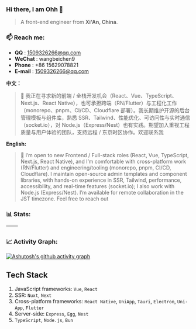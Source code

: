 ### Hi there, I am Ohh 👋

> A front-end engineer from **Xi'An, China**.

### 📫 Reach me:

- **QQ** : 1509326266@qq.com
- **WeChat** : wangbeichen9
- **Phone** : +86 15629078821
- **E-mail** : 1509326266@qq.com

**中文：**

> 👋 我正在寻求新的前端 / 全栈开发机会（React、Vue、TypeScript、Next.js、React Native），也可承担跨端（RN/Flutter）与工程化工作（monorepo、pnpm、CI/CD、Cloudflare 部署）。我长期维护开源的后台管理模板与组件库，熟悉 SSR、Tailwind、性能优化、可访问性与实时通信（socket.io），对 Node.js（Express/Nest）也有实践。期望加入重视工程质量与用户体验的团队，支持远程 / 东京时区协作。欢迎联系我

**English:**

> 👋 I’m open to new Frontend / Full-stack roles (React, Vue, TypeScript, Next.js, React Native), and I’m comfortable with cross-platform work (RN/Flutter) and engineering/tooling (monorepo, pnpm, CI/CD, Cloudflare). I maintain open-source admin templates and component libraries, with hands-on experience in SSR, Tailwind, performance, accessibility, and real-time features (socket.io); I also work with Node.js (Express/Nest). I’m available for remote collaboration in the JST timezone. Feel free to reach out


  
### 📊 Stats:

| <img align="center" src="https://github-readme-stats.vercel.app/api?username=Ohh-889&show_icons=true&theme=buefy&hide_border=true" alt="" /> | <img align="center" src="https://github-readme-stats.vercel.app/api/top-langs/?username=Ohh-889&layout=compact&theme=buefy&hide_border=true" alt="" /> |
| ----------------------------------------------------------------------------------------------------------------------------------------------- | --------------------------------------------------------------------------------------------------------------------------------------------------------- |

### 📈 Activity Graph:

[![Ashutosh's github activity graph](https://github-readme-activity-graph.vercel.app/graph?username=Ohh-889&theme=react-dark)](https://github.com/Ohh-889/github-readme-activity-graph)


## Tech Stack

1. JavaScript frameworks: `Vue`, `React`
2. SSR: `Nuxt`, `Next`
3. Cross-platform frameworks: `React Native`, `UniApp`, `Tauri`, `Electron`, `Uni-App`, `Flutter`
4. Server-side: `Express`, `Egg`, `Nest`
5. `TypeScript`, `Node.js`, `Bun`

<!---
mufeng889/mufeng889 is a ✨ special ✨ repository because its `README.md` (this file) appears on your GitHub profile.
You can click the Preview link to take a look at your changes.
--->
